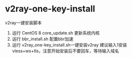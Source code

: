 # v2ray-one-key-install
v2ray一键安装脚本

1. 运行 CentOS 8 core_update.sh 更新系统内核
2. 运行 bbr_install.sh 配置bbr加速
3. 运行 v2ray_one-key_install.sh一键安装v2ray
   建议输入1安装vless+ws+tls，注意开始安装后不要回车，等待输入域名
